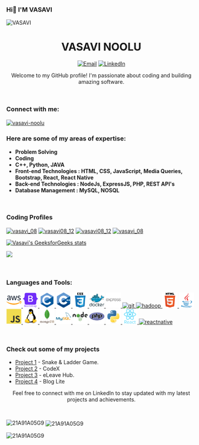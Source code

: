 

### Hi👋 I'M VASAVI

<p align="left"> <img src="https://komarev.com/ghpvc/?username=21A91A05G9&label=Profile%20views&color=0e75b6&style=flat" alt="VASAVI" /> </p>

<h1 align="center">VASAVI NOOLU</h1>

<p align="center">
  <a href="21a91a05g9@aec.edu.in"><img src="https://img.shields.io/badge/Email-%23EA4335.svg?&style=flat-square&logo=gmail&logoColor=white" alt="Email"></a>
  <a href="https://www.linkedin.com/in/vasavi-noolu/"><img src="https://img.shields.io/badge/LinkedIn-%230077B5.svg?&style=flat-square&logo=linkedin&logoColor=white" alt="LinkedIn"></a>
 
</p>

<p align="center">Welcome to my GitHub profile! I'm passionate about coding and building amazing software.</p>

<br/>
<h3 align="left">Connect with me:</h3> <a href="https://linkedin.com/in/vasavi-noolu" target="blank"><img align="center" src="https://raw.githubusercontent.com/rahuldkjain/github-profile-readme-generator/master/src/images/icons/Social/linked-in-alt.svg" alt="vasavi-noolu" height="30" width="40" /></a>


### Here are some of my areas of expertise:
<b>
<ul>
  <li>Problem Solving</li>
  <li>Coding</li>
  <li>C++, Python, JAVA</li>
  <li>Front-end Technologies : HTML, CSS, JavaScript, Media Queries, Bootstrap, React, React Native</li>
  <li>Back-end Technologies : NodeJs, ExpressJS, PHP, REST API's</li>
  <li>Database Management : MySQL, NOSQL</li>
</ul>
</b>

<br/>

### Coding Profiles
<p align="left">

<a href="https://www.codechef.com/users/vasavi_08" target="blank"><img align="center" src="https://cdn.jsdelivr.net/npm/simple-icons@3.1.0/icons/codechef.svg" alt="vasavi_08" height="30" width="40" /></a>
<a href="https://www.hackerrank.com/vasavi08_12" target="blank"><img align="center" src="https://raw.githubusercontent.com/rahuldkjain/github-profile-readme-generator/master/src/images/icons/Social/hackerrank.svg" alt="vasavi08_12" height="30" width="40" /></a>
<a href="https://www.leetcode.com/vasavi08_12" target="blank"><img align="center" src="https://raw.githubusercontent.com/rahuldkjain/github-profile-readme-generator/master/src/images/icons/Social/leet-code.svg" alt="vasavi08_12" height="30" width="40" /></a>
<a href="https://auth.geeksforgeeks.org/user/vasavi_08" target="blank"><img align="center" src="https://raw.githubusercontent.com/rahuldkjain/github-profile-readme-generator/master/src/images/icons/Social/geeks-for-geeks.svg" alt="vasavi_08" height="30" width="40" /></a>
</p>

[![Vasavi's GeeksforGeeks stats](https://geeks-for-geeks-stats-api-napiyo.vercel.app/?userName=vasavi_08)](https://auth.geeksforgeeks.org/user/vasavi_08/)


[![](https://leetcard.jacoblin.cool/Vasavi08_12?theme=dark)](https://leetcode.com/Vasavi08_12/)

<br/>

<h3 align="left">Languages and Tools:</h3>
<p align="left"> <a href="https://aws.amazon.com" target="_blank" rel="noreferrer"> <img src="https://raw.githubusercontent.com/devicons/devicon/master/icons/amazonwebservices/amazonwebservices-original-wordmark.svg" alt="aws" width="40" height="40"/> </a> <a href="https://getbootstrap.com" target="_blank" rel="noreferrer"> <img src="https://raw.githubusercontent.com/devicons/devicon/master/icons/bootstrap/bootstrap-plain-wordmark.svg" alt="bootstrap" width="40" height="40"/> </a> <a href="https://www.cprogramming.com/" target="_blank" rel="noreferrer"> <img src="https://raw.githubusercontent.com/devicons/devicon/master/icons/c/c-original.svg" alt="c" width="40" height="40"/> </a> <a href="https://www.w3schools.com/cpp/" target="_blank" rel="noreferrer"> <img src="https://raw.githubusercontent.com/devicons/devicon/master/icons/cplusplus/cplusplus-original.svg" alt="cplusplus" width="40" height="40"/> </a> <a href="https://www.w3schools.com/css/" target="_blank" rel="noreferrer"> <img src="https://raw.githubusercontent.com/devicons/devicon/master/icons/css3/css3-original-wordmark.svg" alt="css3" width="40" height="40"/> </a> <a href="https://www.docker.com/" target="_blank" rel="noreferrer"> <img src="https://raw.githubusercontent.com/devicons/devicon/master/icons/docker/docker-original-wordmark.svg" alt="docker" width="40" height="40"/> </a> <a href="https://expressjs.com" target="_blank" rel="noreferrer"> <img src="https://raw.githubusercontent.com/devicons/devicon/master/icons/express/express-original-wordmark.svg" alt="express" width="40" height="40"/> </a> <a href="https://git-scm.com/" target="_blank" rel="noreferrer"> <img src="https://www.vectorlogo.zone/logos/git-scm/git-scm-icon.svg" alt="git" width="40" height="40"/> </a> <a href="https://hadoop.apache.org/" target="_blank" rel="noreferrer"> <img src="https://www.vectorlogo.zone/logos/apache_hadoop/apache_hadoop-icon.svg" alt="hadoop" width="40" height="40"/> </a> <a href="https://www.w3.org/html/" target="_blank" rel="noreferrer"> <img src="https://raw.githubusercontent.com/devicons/devicon/master/icons/html5/html5-original-wordmark.svg" alt="html5" width="40" height="40"/> </a> <a href="https://www.java.com" target="_blank" rel="noreferrer"> <img src="https://raw.githubusercontent.com/devicons/devicon/master/icons/java/java-original.svg" alt="java" width="40" height="40"/> </a> <a href="https://developer.mozilla.org/en-US/docs/Web/JavaScript" target="_blank" rel="noreferrer"> <img src="https://raw.githubusercontent.com/devicons/devicon/master/icons/javascript/javascript-original.svg" alt="javascript" width="40" height="40"/> </a> <a href="https://www.linux.org/" target="_blank" rel="noreferrer"> <img src="https://raw.githubusercontent.com/devicons/devicon/master/icons/linux/linux-original.svg" alt="linux" width="40" height="40"/> </a> <a href="https://www.mongodb.com/" target="_blank" rel="noreferrer"> <img src="https://raw.githubusercontent.com/devicons/devicon/master/icons/mongodb/mongodb-original-wordmark.svg" alt="mongodb" width="40" height="40"/> </a> <a href="https://www.mysql.com/" target="_blank" rel="noreferrer"> <img src="https://raw.githubusercontent.com/devicons/devicon/master/icons/mysql/mysql-original-wordmark.svg" alt="mysql" width="40" height="40"/> </a> <a href="https://nodejs.org" target="_blank" rel="noreferrer"> <img src="https://raw.githubusercontent.com/devicons/devicon/master/icons/nodejs/nodejs-original-wordmark.svg" alt="nodejs" width="40" height="40"/> </a> <a href="https://www.php.net" target="_blank" rel="noreferrer"> <img src="https://raw.githubusercontent.com/devicons/devicon/master/icons/php/php-original.svg" alt="php" width="40" height="40"/> </a> <a href="https://www.python.org" target="_blank" rel="noreferrer"> <img src="https://raw.githubusercontent.com/devicons/devicon/master/icons/python/python-original.svg" alt="python" width="40" height="40"/> </a> <a href="https://reactjs.org/" target="_blank" rel="noreferrer"> <img src="https://raw.githubusercontent.com/devicons/devicon/master/icons/react/react-original-wordmark.svg" alt="react" width="40" height="40"/> </a> <a href="https://reactnative.dev/" target="_blank" rel="noreferrer"> <img src="https://reactnative.dev/img/header_logo.svg" alt="reactnative" width="40" height="40"/> </a> </p>
<br/>

### Check out some of my projects

<ul  >
  <li><a href="https://github.com/21A91A05G9/Snake-Ladderr">Project 1</a> - Snake & Ladder Game.</li>
  <li><a href="https://github.com/21A91A05G9/CodeX-App">Project 2</a> - CodeX</li>
  <li><a href="https://github.com/21A91A05G9/E-Leave_Hub">Project 3</a> - eLeave Hub.</li>
  <li><a href="https://github.com/21A91A05G9/LiteBlog">Project 4</a> - Blog Lite</li>
  
</ul>

<p align="center">Feel free to connect with me on LinkedIn to stay updated with my latest projects and achievements.</p>

<br/>

<p><img align="left" src="https://github-readme-stats.vercel.app/api/top-langs?username=21A91A05G9&show_icons=true&locale=en&layout=compact" alt="21A91A05G9" /></p>

<p>&nbsp;<img align="center" src="https://github-readme-stats.vercel.app/api?username=21A91A05G9&show_icons=true&locale=en" alt="21A91A05G9" /></p>

<p><img align="center" src="https://github-readme-streak-stats.herokuapp.com/?user=21A91A05G9&" alt="21A91A05G9" /></p>
